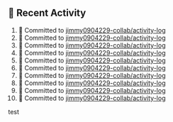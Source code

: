 ## 📌 Recent Activity
<!--START_SECTION:activity-->
1. 📝 Committed to [jimmy0904229-collab/activity-log](https://github.com/jimmy0904229-collab/activity-log/commit/60fc2a1be7781fae785bc16e07ed99ef3e9184be)
2. 📝 Committed to [jimmy0904229-collab/activity-log](https://github.com/jimmy0904229-collab/activity-log/commit/3e3b3c74de987b778401924abce1916516240e68)
3. 📝 Committed to [jimmy0904229-collab/activity-log](https://github.com/jimmy0904229-collab/activity-log/commit/d7622306b214d3507064cd8c6431ce1f678b3204)
4. 📝 Committed to [jimmy0904229-collab/activity-log](https://github.com/jimmy0904229-collab/activity-log/commit/7bd6f6e210847735886281074e4ff8ed2f9bed07)
5. 📝 Committed to [jimmy0904229-collab/activity-log](https://github.com/jimmy0904229-collab/activity-log/commit/1ae384f22cbd4c278d8fb2ae0587abc01f6f83bb)
6. 📝 Committed to [jimmy0904229-collab/activity-log](https://github.com/jimmy0904229-collab/activity-log/commit/4b7785b57d96c82402c3e47a67f0c388b940efad)
7. 📝 Committed to [jimmy0904229-collab/activity-log](https://github.com/jimmy0904229-collab/activity-log/commit/c9e98714904f2f07aad804cab5e8e14970ec566a)
8. 📝 Committed to [jimmy0904229-collab/activity-log](https://github.com/jimmy0904229-collab/activity-log/commit/9f7cfe25cf316f74d51f2d31f5048078f370e675)
9. 📝 Committed to [jimmy0904229-collab/activity-log](https://github.com/jimmy0904229-collab/activity-log/commit/b6cf2b54a709c971b19040a25f433fffd95ff494)
10. 📝 Committed to [jimmy0904229-collab/activity-log](https://github.com/jimmy0904229-collab/activity-log/commit/b6fd5e74c28734e80c7cb0761d9206169e8df3a7)
<!--END_SECTION:activity-->
test
